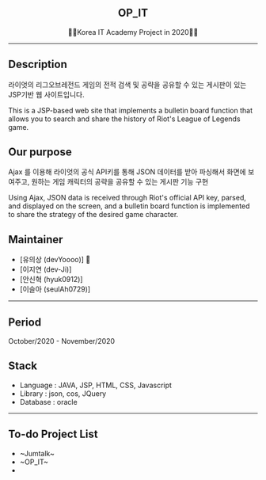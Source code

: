 <h2 align="center">OP_IT</h2>
<p align="center">
  🙍‍♂️Korea IT Academy Project in 2020🙍‍♀️
</p>

* * *

## Description
라이엇의 리그오브레전드 게임의 전적 검색 및 공략을 공유할 수 있는 게시판이 있는 JSP기반 웹 사이트입니다.

This is a JSP-based web site that implements a bulletin board function that allows you to search and share the history of Riot's League of Legends game.

## Our purpose
Ajax 를 이용해 라이엇의 공식 API키를 통해 JSON 데이터를 받아 파싱해서 화면에 보여주고, 원하는 게임 캐릭터의 공략을 공유할 수 있는 게시판 기능 구현

Using Ajax, JSON data is received through Riot's official API key, parsed, and displayed on the screen, and a bulletin board function is implemented to share the strategy of the desired game character.

## Maintainer
* [유의상 (devYoooo)] :crown:
* [이지연 (dev-Ji)]
* [안신혁 (hyuk0912)]
* [이슬아 (seulAh0729)]

***

## Period
October/2020 - November/2020

## Stack
* Language : JAVA, JSP, HTML, CSS, Javascript
* Library : json, cos, JQuery
* Database : oracle


***

## To-do Project List
* ~Jumtalk~
* ~OP_IT~
* 

